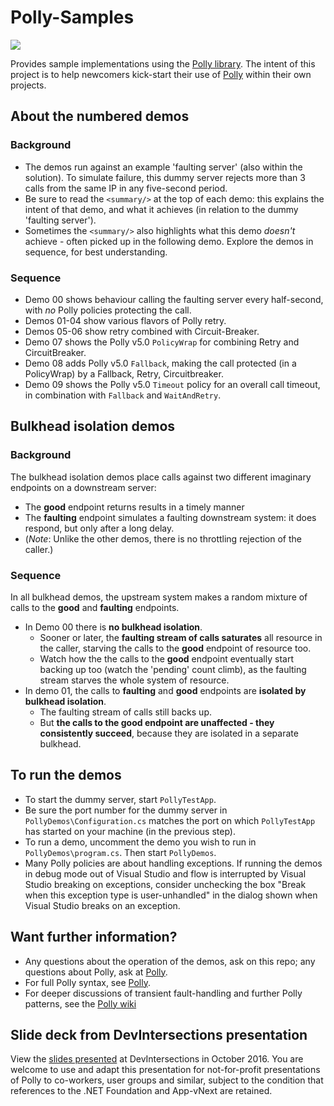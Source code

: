 # Polly-Samples
![](https://raw.github.com/App-vNext/Polly/master/Polly.png)

Provides sample implementations using the [Polly library](https://www.github.com/App-vNext/Polly). The intent of this project is to help newcomers kick-start their use of [Polly](https://www.github.com/App-vNext/Polly) within their own projects.

## About the numbered demos

### Background

+ The demos run against an example 'faulting server' (also within the solution).  To simulate failure, this dummy server rejects more than 3 calls from the same IP in any five-second period.
+ Be sure to read the `<summary/>` at the top of each demo: this explains the intent of that demo, and what it achieves (in relation to the dummy 'faulting server').  
+ Sometimes the `<summary/>` also highlights what this demo _doesn't_ achieve - often picked up in the following demo. Explore the demos in sequence, for best understanding.

### Sequence

+ Demo 00 shows behaviour calling the faulting server every half-second, with _no_ Polly policies protecting the call. 
+ Demos 01-04 show various flavors of Polly retry.
+ Demos 05-06 show retry combined with Circuit-Breaker.  
+ Demo 07 shows the Polly v5.0 `PolicyWrap` for combining Retry and CircuitBreaker.
+ Demo 08 adds Polly v5.0 `Fallback`, making the call protected (in a PolicyWrap) by a Fallback, Retry, Circuitbreaker. 
+ Demo 09 shows the Polly v5.0 `Timeout` policy for an overall call timeout, in combination with `Fallback` and `WaitAndRetry`.

## Bulkhead isolation demos

### Background

The bulkhead isolation demos place calls against two different imaginary endpoints on a downstream server:

+ The **good** endpoint returns results in a timely manner
+ The **faulting** endpoint simulates a faulting downstream system: it does respond, but only after a long delay.
+ (_Note_: Unlike the other demos, there is no throttling rejection of the caller.)

### Sequence

In all bulkhead demos, the upstream system makes a random mixture of calls to the **good** and **faulting** endpoints.

+ In Demo 00 there is **no bulkhead isolation**.  
  + Sooner or later, the **faulting stream of calls saturates** all resource in the caller, starving the calls to the **good** endpoint of resource too.   
  + Watch how the the calls to the **good** endpoint eventually start backing up too (watch the 'pending' count climb), as the faulting stream starves the whole system of resource.
+ In demo 01, the calls to **faulting** and **good** endpoints are **isolated by bulkhead isolation**.  
  + The faulting stream of calls still backs up.
  + But **the calls to the good endpoint are unaffected - they consistently succeed**, because they are isolated in a separate bulkhead.   

## To run the demos

+ To start the dummy server, start `PollyTestApp`.  
+ Be sure the port number for the dummy server in `PollyDemos\Configuration.cs` matches the port on which `PollyTestApp` has started on your machine (in the previous step).
+ To run a demo, uncomment the demo you wish to run in `PollyDemos\program.cs`.  Then start `PollyDemos`.  
+ Many Polly policies are about handling exceptions.  If running the demos in debug mode out of Visual Studio and flow is interrupted by Visual Studio breaking on exceptions, consider unchecking the box "Break when this exception type is user-unhandled" in the dialog shown when Visual Studio breaks on an exception.

## Want further information?

+ Any questions about the operation of the demos, ask on this repo; any questions about Polly, ask at [Polly](https://www.github.com/App-vNext/Polly).
+ For full Polly syntax, see [Polly](https://www.github.com/App-vNext/Polly).  
+ For deeper discussions of transient fault-handling and further Polly patterns, see the [Polly wiki](https://github.com/App-vNext/Polly/wiki)

## Slide deck from DevIntersections presentation

View the [slides presented](AppvNext-DotNetFoundation-Polly-DemoSlides-October-2016-generic.pptx) at DevIntersections in October 2016.  You are welcome to use and adapt this presentation for not-for-profit presentations of Polly to co-workers, user groups and similar, subject to the condition that references to the .NET Foundation and App-vNext are retained.
